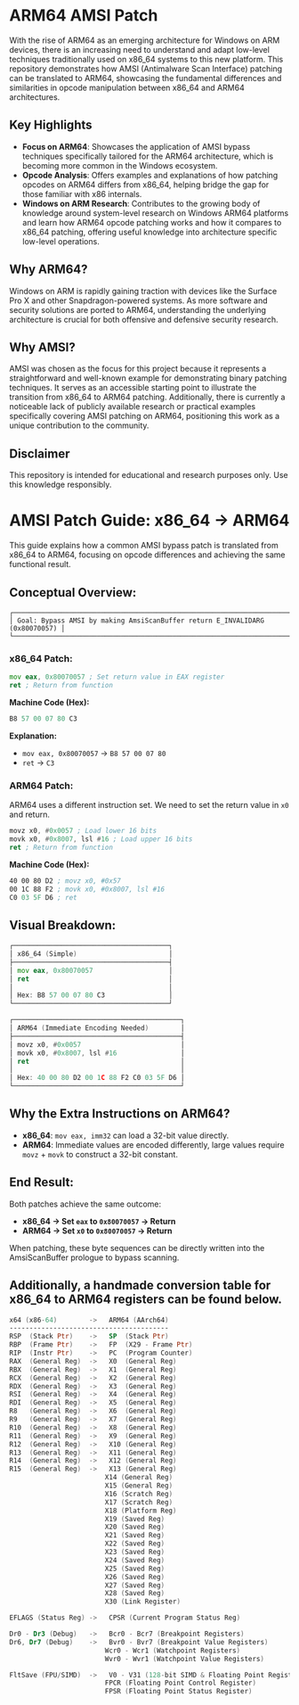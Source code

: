 # ARM64 AMSI Patch

With the rise of ARM64 as an emerging architecture for Windows on ARM devices, there is an increasing need to understand and adapt low-level techniques traditionally used on x86_64 systems to this new platform. This repository demonstrates how AMSI (Antimalware Scan Interface) patching can be translated to ARM64, showcasing the fundamental differences and similarities in opcode manipulation between x86_64 and ARM64 architectures.

## Key Highlights
- **Focus on ARM64**: Showcases the application of AMSI bypass techniques specifically tailored for the ARM64 architecture, which is becoming more common in the Windows ecosystem.
- **Opcode Analysis**: Offers examples and explanations of how patching opcodes on ARM64 differs from x86_64, helping bridge the gap for those familiar with x86 internals.
- **Windows on ARM Research**: Contributes to the growing body of knowledge around system-level research on Windows ARM64 platforms and learn how ARM64 opcode patching works and how it compares to x86_64 patching, offering useful knowledge into architecture specific low-level operations.

## Why ARM64?
Windows on ARM is rapidly gaining traction with devices like the Surface Pro X and other Snapdragon-powered systems. As more software and security solutions are ported to ARM64, understanding the underlying architecture is crucial for both offensive and defensive security research.

## Why AMSI?
AMSI was chosen as the focus for this project because it represents a straightforward and well-known example for demonstrating binary patching techniques. It serves as an accessible starting point to illustrate the transition from x86_64 to ARM64 patching. Additionally, there is currently a noticeable lack of publicly available research or practical examples specifically covering AMSI patching on ARM64, positioning this work as a unique contribution to the community.

## Disclaimer
This repository is intended for educational and research purposes only. Use this knowledge responsibly.
#
#
# AMSI Patch Guide: x86_64 → ARM64

This guide explains how a common AMSI bypass patch is translated from x86_64 to ARM64, focusing on opcode differences and achieving the same functional result.

## Conceptual Overview:

```plaintext
┌─────────────────────────────────────────────────────────────────────────────┐
│ Goal: Bypass AMSI by making AmsiScanBuffer return E_INVALIDARG (0x80070057) │
└─────────────────────────────────────────────────────────────────────────────┘
```

### x86_64 Patch:
```asm
mov eax, 0x80070057 ; Set return value in EAX register
ret ; Return from function
```

**Machine Code (Hex):**
```asm
B8 57 00 07 80 C3
```

**Explanation:**
- `mov eax, 0x80070057` → `B8 57 00 07 80`
- `ret` → `C3`

### ARM64 Patch:
ARM64 uses a different instruction set. We need to set the return value in `x0` and return.
```asm
movz x0, #0x0057 ; Load lower 16 bits
movk x0, #0x8007, lsl #16 ; Load upper 16 bits
ret ; Return from function
```

**Machine Code (Hex):**
```asm
40 00 80 D2 ; movz x0, #0x57
00 1C 88 F2 ; movk x0, #0x8007, lsl #16
C0 03 5F D6 ; ret
```

## Visual Breakdown:

```asm
┌───────────────────────────────────────┐
│ x86_64 (Simple)                       │
├───────────────────────────────────────┤
│ mov eax, 0x80070057                   │
│ ret                                   │
│                                       │
│ Hex: B8 57 00 07 80 C3                │
└───────────────────────────────────────┘
```

```asm
┌──────────────────────────────────────────┐
│ ARM64 (Immediate Encoding Needed)        │
├──────────────────────────────────────────┤
│ movz x0, #0x0057                         │
│ movk x0, #0x8007, lsl #16                │
│ ret                                      │
│                                          │
│ Hex: 40 00 80 D2 00 1C 88 F2 C0 03 5F D6 │
└──────────────────────────────────────────┘
```

## Why the Extra Instructions on ARM64?
- **x86_64**: `mov eax, imm32` can load a 32-bit value directly.
- **ARM64**: Immediate values are encoded differently, large values require `movz` + `movk` to construct a 32-bit constant.

## End Result:
Both patches achieve the same outcome:
- **x86_64 → Set `eax` to `0x80070057` → Return**
- **ARM64 → Set `x0` to `0x80070057` → Return**

When patching, these byte sequences can be directly written into the AmsiScanBuffer prologue to bypass scanning.

## Additionally, a handmade conversion table for x86_64 to ARM64 registers can be found below.
```asm
x64 (x86-64)        ->   ARM64 (AArch64)
----------------------------------------
RSP  (Stack Ptr)    ->   SP  (Stack Ptr)
RBP  (Frame Ptr)    ->   FP  (X29 - Frame Ptr)
RIP  (Instr Ptr)    ->   PC  (Program Counter)
RAX  (General Reg)  ->   X0  (General Reg)
RBX  (General Reg)  ->   X1  (General Reg)
RCX  (General Reg)  ->   X2  (General Reg)
RDX  (General Reg)  ->   X3  (General Reg)
RSI  (General Reg)  ->   X4  (General Reg)
RDI  (General Reg)  ->   X5  (General Reg)
R8   (General Reg)  ->   X6  (General Reg)
R9   (General Reg)  ->   X7  (General Reg)
R10  (General Reg)  ->   X8  (General Reg)
R11  (General Reg)  ->   X9  (General Reg)
R12  (General Reg)  ->   X10 (General Reg)
R13  (General Reg)  ->   X11 (General Reg)
R14  (General Reg)  ->   X12 (General Reg)
R15  (General Reg)  ->   X13 (General Reg)
                        X14 (General Reg)
                        X15 (General Reg)
                        X16 (Scratch Reg)
                        X17 (Scratch Reg)
                        X18 (Platform Reg)
                        X19 (Saved Reg)
                        X20 (Saved Reg)
                        X21 (Saved Reg)
                        X22 (Saved Reg)
                        X23 (Saved Reg)
                        X24 (Saved Reg)
                        X25 (Saved Reg)
                        X26 (Saved Reg)
                        X27 (Saved Reg)
                        X28 (Saved Reg)
                        X30 (Link Register)

EFLAGS (Status Reg) ->   CPSR (Current Program Status Reg)

Dr0 - Dr3 (Debug)   ->   Bcr0 - Bcr7 (Breakpoint Registers)
Dr6, Dr7 (Debug)    ->   Bvr0 - Bvr7 (Breakpoint Value Registers)
                        Wcr0 - Wcr1 (Watchpoint Registers)
                        Wvr0 - Wvr1 (Watchpoint Value Registers)

FltSave (FPU/SIMD)  ->   V0 - V31 (128-bit SIMD & Floating Point Registers)
                        FPCR (Floating Point Control Register)
                        FPSR (Floating Point Status Register)
```
